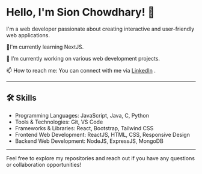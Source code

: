 # Hello, I'm Sion Chowdhary! 👋

I'm a web developer passionate about creating interactive and user-friendly web applications. 

🌱I'm currently learning NextJS.

🔭 I’m currently working on various web development projects.

📫 How to reach me: You can connect with me via [LinkedIn](https://www.linkedin.com/in/sion-chowdhary-a19113246/) .

---

## 🛠️ Skills

- Programming Languages: JavaScript, Java, C, Python
- Tools & Technologies: Git, VS Code
- Frameworks & Libraries: React, Bootstrap, Tailwind CSS
-  Frontend Web Development: ReactJS, HTML, CSS, Responsive Design
-  Backend Web Development: NodeJS, ExpressJS, MongoDB

---

Feel free to explore my repositories and reach out if you have any questions or collaboration opportunities!
